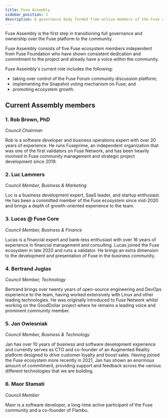 ```yaml
---
title: Fuse Assembly
sidebar_position: 3
description: A governance body formed from active members of the Fuse community.
---
```


Fuse Assembly is the first step in transitioning full governance and ownership over the Fuse platform to the community.

Fuse Assembly consists of five Fuse ecosystem members independent from Fuse Foundation who have shown consistent dedication and commitment to the project and already have a voice within the community.

Fuse Assembly's current role includes the following:

- taking over control of the Fuse Forum community discussion platform;
- implementing the Snapshot voting mechanism on Fuse; and
- promoting ecosystem growth.

## Current Assembly members

### 1. Rob Brown, PhD

_Council Chairman_

Rob is a software developer and business operations expert with over 20 years of experience. He runs Fuseprime, an independent organization that was one of the first validators on Fuse Network, and has been heavily involved in Fuse community management and strategic project development since 2019.

### 2. Luc Lammers

_Council Member, Business & Marketing_

Luc is a business development expert, SaaS leader, and startup enthusiast. He has been a committed member of the Fuse ecosystem since mid-2020 and brings a depth of growth-oriented experience to the team.

### 3. Lucas @ Fuse Core

_Council Member, Business & Finance_

Lucas is a financial expert and bank-less enthusiast with over 16 years of experience in financial management and consulting. Lucas joined the Fuse ecosystem in late 2020 and runs a validator. He brings an extra dimension to the development and presentation of Fuse in the business community.

### 4. Bertrand Juglas

_Council Member, Technology_

Bertrand brings over twenty years of open-source engineering and DevOps experience to the team, having worked extensively with Linux and other leading technologies. He was originally introduced to Fuse Network whilst working on the GoodDollar project where he remains a leading voice and prominent community member.

### 5. Jan Owiesniak

_Council Member, Business & Technology_

Jan has over 10 years of business and software development experience and currently serves as CTO and co-founder of an Augmented Reality platform designed to drive customer loyalty and boost sales. Having joined the Fuse ecosystem more recently in 2021, Jan has shown an enormous amount of commitment, providing support and feedback across the various different technologies that we are building.

### 6. Maor Stamati

_Council Member_

Maor is a software developer, a long-time active participant of the Fuse community and a co-founder of Flambu.

